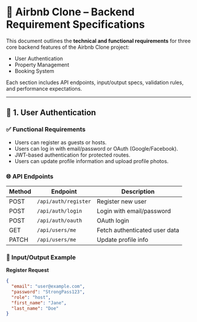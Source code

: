# 📌 Airbnb Clone – Backend Requirement Specifications

This document outlines the **technical and functional requirements** for three core backend features of the Airbnb Clone project:  
- User Authentication  
- Property Management  
- Booking System

Each section includes API endpoints, input/output specs, validation rules, and performance expectations.

---

## 🔐 1. User Authentication

### ✅ Functional Requirements
- Users can register as guests or hosts.
- Users can log in with email/password or OAuth (Google/Facebook).
- JWT-based authentication for protected routes.
- Users can update profile information and upload profile photos.

### 🌐 API Endpoints

| Method | Endpoint            | Description                     |
|--------|---------------------|---------------------------------|
| POST   | `/api/auth/register` | Register new user               |
| POST   | `/api/auth/login`    | Login with email/password       |
| POST   | `/api/auth/oauth`    | OAuth login                     |
| GET    | `/api/users/me`      | Fetch authenticated user data   |
| PATCH  | `/api/users/me`      | Update profile info             |

### 🔄 Input/Output Example

**Register Request**
```json
{
  "email": "user@example.com",
  "password": "StrongPass123",
  "role": "host",
  "first_name": "Jane",
  "last_name": "Doe"
}
